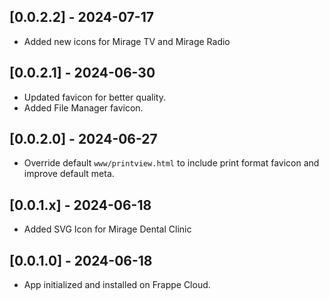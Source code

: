 ## [0.0.2.2] - 2024-07-17
- Added new icons for Mirage TV and Mirage Radio

## [0.0.2.1] - 2024-06-30
- Updated favicon for better quality.
- Added File Manager favicon.

## [0.0.2.0] - 2024-06-27
- Override default `www/printview.html` to include print format favicon and improve default meta.

## [0.0.1.x] - 2024-06-18
- Added SVG Icon for Mirage Dental Clinic

## [0.0.1.0] - 2024-06-18
- App initialized and installed on Frappe Cloud.